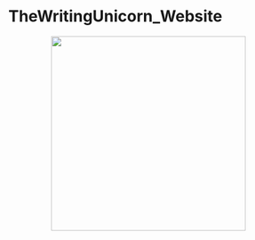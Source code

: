 # TheWritingUnicorn_Website
<p align="center">
  <img src="https://www.fanfiktion.de/?a=s&n=thewritingunicorn&i=1&cb=7f25618df7c025fa70f4e85c78c1071006b349f3bb98bc5788bcded1e3e496d4" width="350"/>
</p>
